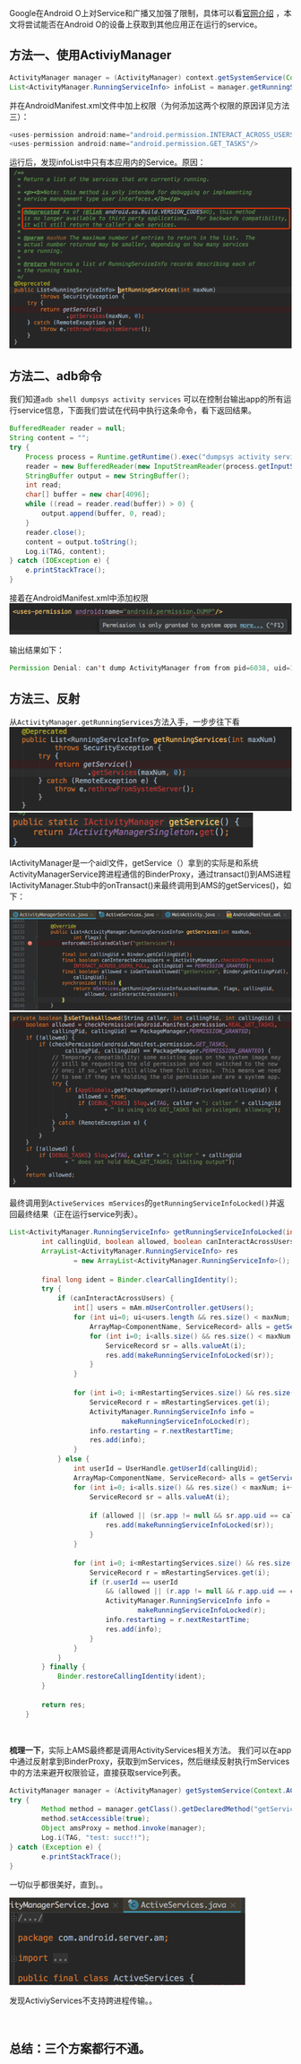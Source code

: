 Google在Android O上对Service和广播又加强了限制，具体可以看[官网介绍](https://developer.android.com/about/versions/oreo/android-8.0-changes.html#back-all) ，本文将尝试能否在Android O的设备上获取到其他应用正在运行的service。

## 方法一、使用ActiviyManager
```Java
ActivityManager manager = (ActivityManager) context.getSystemService(Context.ACTIVITY_SERVICE);
List<ActivityManager.RunningServiceInfo> infoList = manager.getRunningServices(Integer.MAX_VALUE);
```

并在AndroidManifest.xml文件中加上权限（为何添加这两个权限的原因详见方法三）：

```Java
<uses-permission android:name="android.permission.INTERACT_ACROSS_USERS_FULL"/>
<uses-permission android:name="android.permission.GET_TASKS"/>
```
运行后，发现infoList中只有本应用内的Service。原因：
![](https://github.com/xievxin/getuiGit/blob/master/images/WX20180416-180521.png)
        
## 方法二、adb命令
我们知道`adb shell dumpsys activity services` 可以在控制台输出app的所有运行service信息，下面我们尝试在代码中执行这条命令，看下返回结果。
        
```Java
BufferedReader reader = null;
String content = "";
try {
    Process process = Runtime.getRuntime().exec("dumpsys activity services");
    reader = new BufferedReader(new InputStreamReader(process.getInputStream()));
    StringBuffer output = new StringBuffer();
    int read;
    char[] buffer = new char[4096];
    while ((read = reader.read(buffer)) > 0) {
        output.append(buffer, 0, read);
    }
    reader.close();
    content = output.toString();
    Log.i(TAG, content);
} catch (IOException e) {
    e.printStackTrace();
}
```
接着在AndroidManifest.xml中添加权限
![](https://github.com/xievxin/getuiGit/blob/master/images/WX20180416-182018.png)

输出结果如下：
```Java
Permission Denial: can't dump ActivityManager from from pid=6038, uid=10087 due to missing android.permission.DUMP permission
```

## 方法三、反射
从`ActivityManager.getRunningServices`方法入手，一步步往下看
![](https://github.com/xievxin/getuiGit/blob/master/images/ref01.png)
![](https://github.com/xievxin/getuiGit/blob/master/images/ref02.png)

IActivityManager是一个aidl文件，getService（）拿到的实际是和系统ActivityManagerService跨进程通信的BinderProxy，通过transact()到AMS进程IActivityManager.Stub中的onTransact()来最终调用到AMS的getServices()，如下：

![](https://github.com/xievxin/getuiGit/blob/master/images/ref03.png)
![](https://github.com/xievxin/getuiGit/blob/master/images/ref04.png)

最终调用到`ActiveServices mServices`的`getRunningServiceInfoLocked()`并返回最终结果（正在运行service列表）。
```Java
List<ActivityManager.RunningServiceInfo> getRunningServiceInfoLocked(int maxNum, int flags,
        int callingUid, boolean allowed, boolean canInteractAcrossUsers) {
        ArrayList<ActivityManager.RunningServiceInfo> res
                = new ArrayList<ActivityManager.RunningServiceInfo>();

        final long ident = Binder.clearCallingIdentity();
        try {
            if (canInteractAcrossUsers) {
                int[] users = mAm.mUserController.getUsers();
                for (int ui=0; ui<users.length && res.size() < maxNum; ui++) {
                    ArrayMap<ComponentName, ServiceRecord> alls = getServicesLocked(users[ui]);
                    for (int i=0; i<alls.size() && res.size() < maxNum; i++) {
                        ServiceRecord sr = alls.valueAt(i);
                        res.add(makeRunningServiceInfoLocked(sr));
                    }
                }

                for (int i=0; i<mRestartingServices.size() && res.size() < maxNum; i++) {
                    ServiceRecord r = mRestartingServices.get(i);
                    ActivityManager.RunningServiceInfo info =
                            makeRunningServiceInfoLocked(r);
                    info.restarting = r.nextRestartTime;
                    res.add(info);
                }
            } else {
                int userId = UserHandle.getUserId(callingUid);
                ArrayMap<ComponentName, ServiceRecord> alls = getServicesLocked(userId);
                for (int i=0; i<alls.size() && res.size() < maxNum; i++) {
                    ServiceRecord sr = alls.valueAt(i);

                    if (allowed || (sr.app != null && sr.app.uid == callingUid)) {
                        res.add(makeRunningServiceInfoLocked(sr));
                    }
                }

                for (int i=0; i<mRestartingServices.size() && res.size() < maxNum; i++) {
                    ServiceRecord r = mRestartingServices.get(i);
                    if (r.userId == userId
                        && (allowed || (r.app != null && r.app.uid == callingUid))) {
                        ActivityManager.RunningServiceInfo info =
                                makeRunningServiceInfoLocked(r);
                        info.restarting = r.nextRestartTime;
                        res.add(info);
                    }
                }
            }
        } finally {
            Binder.restoreCallingIdentity(ident);
        }

        return res;
    }
```
        
        
**梳理一下**，实际上AMS最终都是调用ActivityServices相关方法。
我们可以在app中通过反射拿到BinderProxy，获取到mServices，然后继续反射执行mServices中的方法来避开权限验证，直接获取service列表。
```java
ActivityManager manager = (ActivityManager) getSystemService(Context.ACTIVITY_SERVICE);
try {
        Method method = manager.getClass().getDeclaredMethod("getService");
        method.setAccessible(true);
        Object amsProxy = method.invoke(manager);
        Log.i(TAG, "test: succ!!");
} catch (Exception e) {
        e.printStackTrace();
}
```

一切似乎都很美好，直到。。

![](https://github.com/xievxin/getuiGit/blob/master/images/ref05.png)

发现ActiviyServices不支持跨进程传输。。

        

## 总结：三个方案都行不通。
